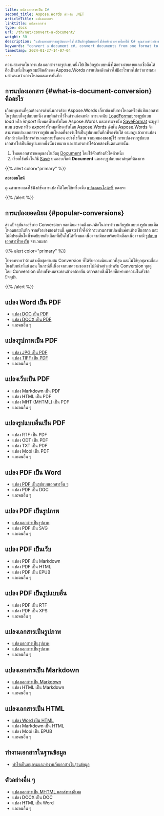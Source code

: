 ```yaml
---
title: แปลงเอกสารเป็น C#
second_title: Aspose.Words สำหรับ .NET
articleTitle: แปลงเอกสาร
linktitle: แปลงเอกสาร
type: docs
url: /th/net/convert-a-document/
weight: 30
description: "แปลงเอกสารจากรูปแบบหนึ่งไปเป็นอีกรูปแบบหนึ่งได้อย่างง่ายดายโดยใช้ C# คุณสามารถทำงานกับรูปแบบยอดนิยมทั้งหมด เช่น รูปแบบ Microsoft Word เช่น DOCX หรือ DOC, รูปแบบ OpenDocument เช่น ODT หรือ OTT, รูปแบบเว็บ เช่น HTML หรือ XHTML, รูปแบบข้อความ เช่น MarkDown หรือ TXT และอื่นๆ"
keywords: "convert a document c#, convert documents from one format to another c#, convert to markdown c#, convert pdf to docx C#, convert docx to pdf C#, convert doc to pdf C#, convert a document Aspose for .NET"
timestamp: 2024-01-27-14-07-04
---
```


ความสามารถในการแปลงเอกสารจากรูปแบบหนึ่งไปเป็นอีกรูปแบบหนึ่งได้อย่างง่ายดายและเชื่อถือได้ถือเป็นหนึ่งในคุณสมบัติหลักของ Aspose.Words การแปลงดังกล่าวไม่มีอะไรมากไปกว่าการผสมผสานระหว่างการโหลดและการบันทึก

## การแปลงเอกสาร {#what-is-document-conversion} คืออะไร

เกือบทุกงานที่คุณต้องการดำเนินการด้วย Aspose.Words เกี่ยวข้องกับการโหลดหรือบันทึกเอกสารในรูปแบบใดรูปแบบหนึ่ง ตามที่กล่าวไว้ในส่วนก่อนหน้า การแจงนับ [LoadFormat](https://reference.aspose.com/words/net/aspose.words/loadformat/) ระบุรูปแบบ *load* หรือ *import* ทั้งหมดที่รองรับโดย Aspose.Words และการแจงนับ [SaveFormat](https://reference.aspose.com/words/net/aspose.words/saveformat/) ระบุรูปแบบ *save* หรือ *export* ทั้งหมดที่รองรับโดย Aspose.Words ดังนั้น Aspose.Words จึงสามารถแปลงเอกสารจากรูปแบบโหลดที่รองรับให้เป็นรูปแบบบันทึกที่รองรับได้ ตามกฎแล้วการแปลงดังกล่าวต้องใช้การคำนวณหลายขั้นตอน อย่างไรก็ตาม จากมุมมองของผู้ใช้ การแปลงจากรูปแบบเอกสารไปเป็นอีกรูปแบบหนึ่งนั้นง่ายมาก และสามารถทำได้ด้วยสองขั้นตอนเท่านั้น:

1. โหลดเอกสารของคุณลงในวัตถุ [Document](https://reference.aspose.com/words/net/aspose.words/document/) โดยใช้ตัวสร้างตัวใดตัวหนึ่ง
1. เรียกใช้หนึ่งในวิธี [Save](https://reference.aspose.com/words/net/aspose.words/document/save/#save/) บนออบเจ็กต์ **Document** และระบุรูปแบบเอาต์พุตที่ต้องการ

{{% alert color="primary" %}}

**ลองออนไลน์**

คุณสามารถลองใช้ฟังก์ชันการแปลงได้โดยใช้เครื่องมือ [แปลงออนไลน์ฟรี](https://products.aspose.app/words/conversion) ของเรา

{{% /alert %}}

## การแปลงยอดนิยม {#popular-conversions}

ส่วนปัจจุบันจะอธิบาย Conversion ยอดนิยม รวมถึงแนวคิดในการทำงานกับรูปแบบบางรูปแบบเมื่อโหลดและบันทึก จากตัวอย่างของส่วนนี้ คุณจะเข้าใจได้ว่ากระบวนการแปลงนั้นค่อนข้างเป็นสากล และไม่มีประเด็นใดที่จะอธิบายตัวเลือกที่เป็นไปได้ทั้งหมด เนื่องจากมีหลายร้อยตัวเลือกเนื่องจากมี [รูปแบบเอกสารที่รองรับ](/words/th/net/supported-document-formats/) จำนวนมาก

{{% alert color="primary" %}}

โปรดทราบว่าด้านล่างคือชุดค่าผสม Conversion ที่ได้รับความนิยมมากที่สุด และไม่ใช่ทุกชุดจะเชื่อมโยงกับหน้าที่แน่นอน ในกรณีนี้เนื่องจากบทความของเราไม่มีตัวอย่างสำหรับ Conversion ทุกคู่ โดย Conversion เกือบทั้งหมดจะค่อนข้างคล้ายกัน ตรวจสอบสิ่งนี้โดยศึกษาบทความในหัวข้อปัจจุบัน

{{% /alert %}}

<div class="row">
		<div class="col-md-4">
				<h2>แปลง Word เป็น PDF</h2>
						<ul>
								<li><a href="/words/net/convert-a-document-to-pdf/#converting-doc-or-docx-to-pdf">แปลง DOC เป็น PDF</a></li>
								<li><a href="/words/net/convert-a-document-to-pdf/#converting-doc-or-docx-to-pdf">แปลง DOCX เป็น PDF</a></li>
								<li>และคนอื่น ๆ</li>
						</ul>
				<h2>แปลงรูปภาพเป็น PDF</h2>
						<ul>
								<li><a href="/words/net/convert-a-document-to-pdf/#convert-an-image-to-pdf">แปลง JPG เป็น PDF</a></li>
								<li><a href="/words/net/convert-a-document-to-pdf/#convert-an-image-to-pdf">แปลง TIFF เป็น PDF</a></li>
								<li>และคนอื่น ๆ</li>
						</ul>
    <h2>แปลงเว็บเป็น PDF</h2>
						<ul>
								<li>แปลง Markdown เป็น PDF</li>
								<li>แปลง HTML เป็น PDF</li>
								<li>แปลง MHT (MHTML) เป็น PDF</li>
								<li>และคนอื่น ๆ</li>
						</ul>
				<h2>แปลงรูปแบบอื่นเป็น PDF</h2>
						<ul>
								<li>แปลง RTF เป็น PDF</li>
								<li>แปลง ODT เป็น PDF</li>
								<li>แปลง TXT เป็น PDF</li>
								<li>แปลง Mobi เป็น PDF</li>
								<li>และคนอื่น ๆ</li>
						</ul>
		</div>
		<div class="col-md-4">
				<h2>แปลง PDF เป็น Word</h2>
						<ul>
								<li><a href="/words/th/net/convert-pdf-to-other-document-formats/">แปลง PDF เป็นรูปแบบเอกสารอื่น ๆ</a></li>
        <li>แปลง PDF เป็น DOC</li>
								<li>และคนอื่น ๆ</li>
						</ul>
				<h2>แปลง PDF เป็นรูปภาพ</h2>
						<ul>
								<li><a href="/words/th/net/convert-a-document-to-an-image/">แปลงเอกสารเป็นรูปภาพ</a></li>
        <li>แปลง PDF เป็น SVG</li>
								<li>และคนอื่น ๆ</li>
						</ul>
				<h2>แปลง PDF เป็นเว็บ</h2>
						<ul>
        <li>แปลง PDF เป็น Markdown</li>
								<li>แปลง PDF เป็น HTML</li>
								<li>แปลง PDF เป็น EPUB</li>
								<li>และคนอื่น ๆ</li>
						</ul>
				<h2>แปลง PDF เป็นรูปแบบอื่น</h2>
						<ul>
								<li>แปลง PDF เป็น RTF</li>
								<li>แปลง PDF เป็น XPS</li>
								<li>และคนอื่น ๆ</li>
						</ul>
		</div>
		<div class="col-md-4">
				<h2>แปลงเอกสารเป็นรูปภาพ</h2>
						<ul>
								<li><a href="/words/th/net/convert-a-document-to-an-image/">แปลงเอกสารเป็นรูปภาพ</a></li>
								<li><a href="/words/th/net/convert-a-document-to-an-image/">แปลงเอกสารเป็นรูปภาพ</a></li>
								<li>และคนอื่น ๆ</li>
						</ul>
				<h2>แปลงเอกสารเป็น Markdown</h2>
						<ul>
								<li><a href="/words/th/net/convert-a-document-to-markdown/">แปลงเอกสารเป็น Markdown</a></li>
								<li>แปลง HTML เป็น Markdown</li>
								<li>และคนอื่น ๆ</li>
						</ul>
				<h2>แปลงเอกสารเป็น HTML</h2>
						<ul>
								<li><a href="/words/net/convert-a-document-to-html-mhtml-or-epub/#convert-a-document">แปลง Word เป็น HTML</a></li>
								<li>แปลง Markdown เป็น HTML</li>
								<li>แปลง Mobi เป็น EPUB</li>
								<li>และคนอื่น ๆ</li>
						</ul>
				<h2>ทำงานเอกสารในฐานข้อมูล</h2>
						<ul>
								<li><a href="/words/th/net/serialize-and-work-with-a-document-in-a-database/">ทำให้เป็นอนุกรมและทำงานกับเอกสารในฐานข้อมูล</a></li>
						</ul>
				<h2>ตัวอย่างอื่น ๆ</h2>
						<ul>
								<li><a href="/words/th/net/convert-a-document-to-mhtml-and-send-it-by-email/">แปลงเอกสารเป็น MHTML และส่งทางอีเมล</a></li>
								<li>แปลง DOCX เป็น DOC</li>
								<li>แปลง HTML เป็น Word</li>
								<li>และคนอื่น ๆ</li>
						</ul>
		</div>
</div>
